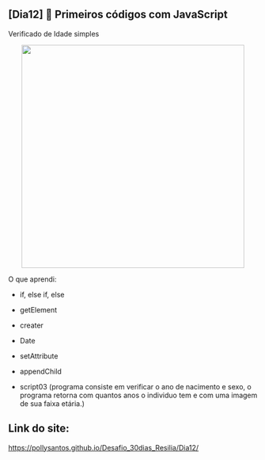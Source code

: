 ## [Dia12] 👾 Primeiros códigos com JavaScript

Verificado de Idade simples

<div align="center">
  <img height="450em" src="https://user-images.githubusercontent.com/99842806/162641364-456c4d28-4731-4007-b4e7-b9976b7cc359.gif"/>
</div>

O que aprendi:

- if, else if, else
- getElement
- creater
- Date
- setAttribute
- appendChild

- script03
(programa consiste em verificar o ano de nacimento e sexo, o programa retorna com quantos anos o individuo tem e com uma imagem de sua faixa etária.)

## Link do site:
https://pollysantos.github.io/Desafio_30dias_Resilia/Dia12/

